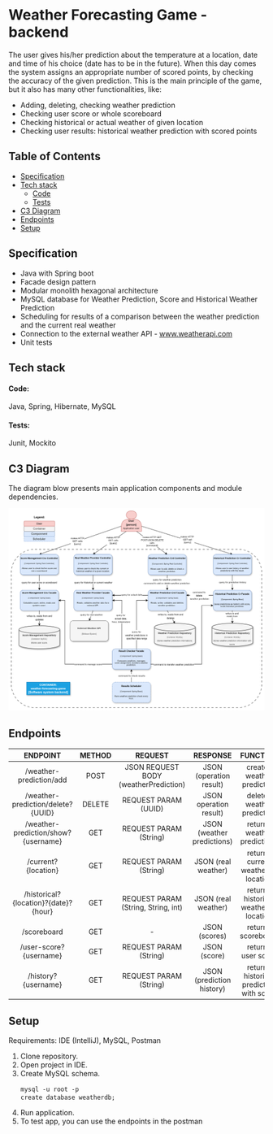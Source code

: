 # Weather Forecasting Game - backend

The user gives his/her prediction about the temperature at a location, date and time of his choice (date has to be in
the future). When this day comes the system assigns an appropriate number of scored points, by checking the accuracy of
the given prediction. This is the main principle of the game, but it also has many other functionalities, like:

- Adding, deleting, checking weather prediction
- Checking user score or whole scoreboard
- Checking historical or actual weather of given location
- Checking user results: historical weather prediction with scored points

## Table of Contents

- [Specification](#specification)
- [Tech stack](#tech-stack)
    - [Code](#code)
    - [Tests](#tests)
- [C3 Diagram](#c3-Diagram)
- [Endpoints](#endpoints)
- [Setup](#setup)

## Specification

- Java with Spring boot
- Facade design pattern
- Modular monolith hexagonal architecture
- MySQL database for Weather Prediction, Score and Historical Weather Prediction
- Scheduling for results of a comparison between the weather prediction and the current real weather
- Connection to the external weather API - www.weatherapi.com
- Unit tests

## Tech stack

#### Code: 
Java, Spring, Hibernate, MySQL

#### Tests: 
Junit, Mockito

## C3 Diagram

The diagram blow presents main application components and module dependencies.

![Architecture_v6.png](architecture%2FArchitecture_v6.png)

## Endpoints

|               ENDPOINT               | METHOD |                REQUEST                |          RESPONSE          |                 FUNCTION                 |
|:------------------------------------:|:------:|:-------------------------------------:|:--------------------------:|:----------------------------------------:|
|       /weather-prediction/add        |  POST  | JSON REQUEST BODY (weatherPrediction) |  JSON (operation result)   |        creates weather prediction        |
|  /weather-prediction/delete?{UUID}   | DELETE |         REQUEST PARAM (UUID)          |   JSON operation result)   |        deletes weather prediction        |
| /weather-prediction/show?{username}  |  GET   |        REQUEST PARAM (String)         | JSON (weather predictions) |       returns weather predictions        |
|         /current?{location}          |  GET   |        REQUEST PARAM (String)         |    JSON (real weather)     |   returns current weather of location    |
| /historical?{location}?{date}?{hour} |  GET   |  REQUEST PARAM (String, String, int)  |    JSON (real weather)     |  returns historical weather of location  |
|             /scoreboard              |  GET   |                   -                   |       JSON (scores)        |            returns scoreboard            |
|        /user-score?{username}        |  GET   |        REQUEST PARAM (String)         |        JSON (score)        |            returns user score            |
|         /history?{username}          |  GET   |        REQUEST PARAM (String)         | JSON (prediction history)  | returns historical prediction with score |

## Setup

Requirements: IDE (IntelliJ), MySQL, Postman

1. Clone repository.
2. Open project in IDE.
3. Create MySQL schema.
    ```
    mysql -u root -p
    create database weatherdb;
    ```
4. Run application.
5. To test app, you can use the endpoints in the postman
